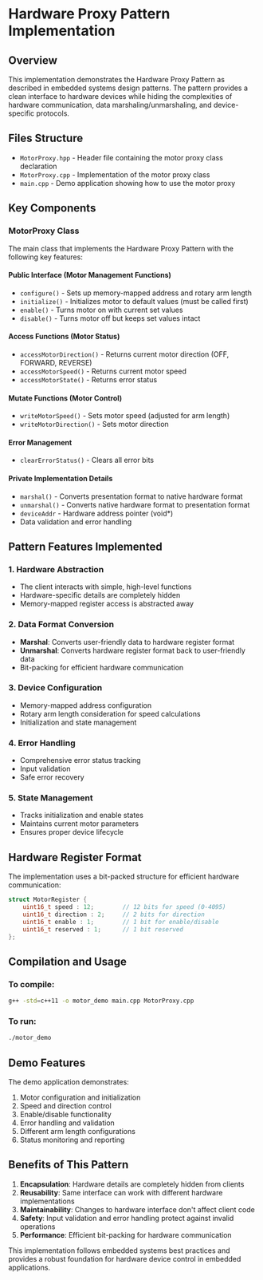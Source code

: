 # Hardware Proxy Pattern Implementation

## Overview
This implementation demonstrates the Hardware Proxy Pattern as described in embedded systems design patterns. The pattern provides a clean interface to hardware devices while hiding the complexities of hardware communication, data marshaling/unmarshaling, and device-specific protocols.

## Files Structure
- `MotorProxy.hpp` - Header file containing the motor proxy class declaration
- `MotorProxy.cpp` - Implementation of the motor proxy class
- `main.cpp` - Demo application showing how to use the motor proxy

## Key Components

### MotorProxy Class
The main class that implements the Hardware Proxy Pattern with the following key features:

#### Public Interface (Motor Management Functions)
- `configure()` - Sets up memory-mapped address and rotary arm length
- `initialize()` - Initializes motor to default values (must be called first)
- `enable()` - Turns motor on with current set values
- `disable()` - Turns motor off but keeps set values intact

#### Access Functions (Motor Status)
- `accessMotorDirection()` - Returns current motor direction (OFF, FORWARD, REVERSE)
- `accessMotorSpeed()` - Returns current motor speed
- `accessMotorState()` - Returns error status

#### Mutate Functions (Motor Control)
- `writeMotorSpeed()` - Sets motor speed (adjusted for arm length)
- `writeMotorDirection()` - Sets motor direction

#### Error Management
- `clearErrorStatus()` - Clears all error bits

#### Private Implementation Details
- `marshal()` - Converts presentation format to native hardware format
- `unmarshal()` - Converts native hardware format to presentation format
- `deviceAddr` - Hardware address pointer (void*)
- Data validation and error handling

## Pattern Features Implemented

### 1. Hardware Abstraction
- The client interacts with simple, high-level functions
- Hardware-specific details are completely hidden
- Memory-mapped register access is abstracted away

### 2. Data Format Conversion
- **Marshal**: Converts user-friendly data to hardware register format
- **Unmarshal**: Converts hardware register format back to user-friendly data
- Bit-packing for efficient hardware communication

### 3. Device Configuration
- Memory-mapped address configuration
- Rotary arm length consideration for speed calculations
- Initialization and state management

### 4. Error Handling
- Comprehensive error status tracking
- Input validation
- Safe error recovery

### 5. State Management
- Tracks initialization and enable states
- Maintains current motor parameters
- Ensures proper device lifecycle

## Hardware Register Format
The implementation uses a bit-packed structure for efficient hardware communication:
```cpp
struct MotorRegister {
    uint16_t speed : 12;        // 12 bits for speed (0-4095)
    uint16_t direction : 2;     // 2 bits for direction
    uint16_t enable : 1;        // 1 bit for enable/disable
    uint16_t reserved : 1;      // 1 bit reserved
};
```

## Compilation and Usage

### To compile:
```bash
g++ -std=c++11 -o motor_demo main.cpp MotorProxy.cpp
```

### To run:
```bash
./motor_demo
```

## Demo Features
The demo application demonstrates:
1. Motor configuration and initialization
2. Speed and direction control
3. Enable/disable functionality
4. Error handling and validation
5. Different arm length configurations
6. Status monitoring and reporting

## Benefits of This Pattern
1. **Encapsulation**: Hardware details are completely hidden from clients
2. **Reusability**: Same interface can work with different hardware implementations
3. **Maintainability**: Changes to hardware interface don't affect client code
4. **Safety**: Input validation and error handling protect against invalid operations
5. **Performance**: Efficient bit-packing for hardware communication

This implementation follows embedded systems best practices and provides a robust foundation for hardware device control in embedded applications.
